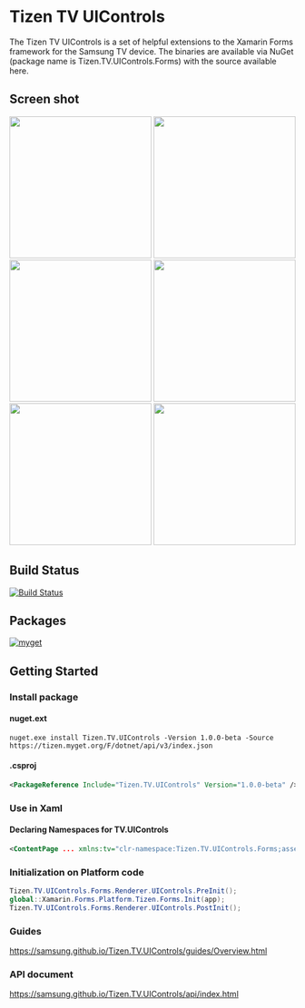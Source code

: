 # Tizen TV UIControls
The Tizen TV UIControls is a set of helpful extensions to the Xamarin Forms framework for the Samsung TV device. The binaries are available via NuGet (package name is Tizen.TV.UIControls.Forms) with the source available here.

## Screen shot
<img src=https://user-images.githubusercontent.com/1029155/42200625-34b8332a-7ecf-11e8-9494-5f97cf4c3e60.gif width=250> <img src=https://user-images.githubusercontent.com/1029155/42200629-3742fb16-7ecf-11e8-82ea-dc8dd5fd9619.gif width=250> <img src=https://user-images.githubusercontent.com/1029155/42200631-3b63edcc-7ecf-11e8-8435-31e12c5ed79e.gif width=250> <img src=https://user-images.githubusercontent.com/1029155/42200633-3d5b9396-7ecf-11e8-91c2-72f3d1003360.gif width=250> <img src=https://user-images.githubusercontent.com/1029155/42200637-4685077c-7ecf-11e8-9984-4c68048da265.gif width=250> <img src=https://user-images.githubusercontent.com/1029155/42200638-489afd3c-7ecf-11e8-981d-8f27169ee8c0.gif width=250>


## Build Status
 [![Build Status](http://13.124.0.26:8080/job/Tizen.TV.UIControls/job/Release/badge/icon)](http://13.124.0.26:8080/job/Tizen.TV.UIControls/job/Release/)
## Packages
[![myget](https://img.shields.io/tizen.myget/dotnet/vpre/Tizen.TV.UIControls.svg)](https://tizen.myget.org/feed/dotnet/package/nuget/Tizen.TV.UIControls)
## Getting Started
### Install package 
#### nuget.ext
```
nuget.exe install Tizen.TV.UIControls -Version 1.0.0-beta -Source https://tizen.myget.org/F/dotnet/api/v3/index.json
```
#### .csproj
```xml
<PackageReference Include="Tizen.TV.UIControls" Version="1.0.0-beta" />
```
### Use in Xaml
#### Declaring Namespaces for TV.UIControls
``` xml
<ContentPage ... xmlns:tv="clr-namespace:Tizen.TV.UIControls.Forms;assembly=Tizen.TV.UIControls.Forms" ...>
```
### Initialization on Platform code
``` c#
Tizen.TV.UIControls.Forms.Renderer.UIControls.PreInit();
global::Xamarin.Forms.Platform.Tizen.Forms.Init(app);
Tizen.TV.UIControls.Forms.Renderer.UIControls.PostInit();
```

### Guides
 https://samsung.github.io/Tizen.TV.UIControls/guides/Overview.html
### API document
 https://samsung.github.io/Tizen.TV.UIControls/api/index.html
